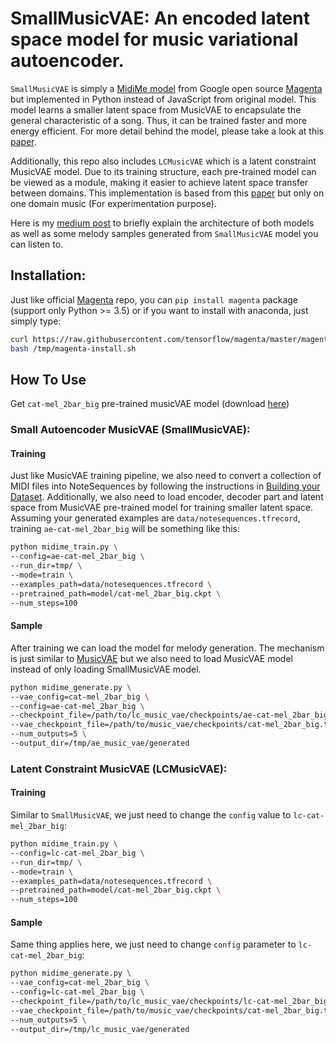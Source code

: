 # SmallMusicVAE: An encoded latent space model for music variational autoencoder.

`SmallMusicVAE` is simply a [MidiMe model](https://magenta.tensorflow.org/midi-me) from Google open source
[Magenta](https://github.com/tensorflow/magenta) but implemented in Python instead of JavaScript from original model.
This model learns a smaller latent space from MusicVAE to encapsulate the general characteristic of a song. Thus, it can
be trained faster and more energy efficient. For more detail behind the model, please take a look at this [paper](https://research.google/pubs/pub48628/).

Additionally, this repo also includes `LCMusicVAE` which is a latent constraint MusicVAE model. Due to its training structure,
each pre-trained model can be viewed as a module, making it easier to achieve latent space transfer between domains. 
This implementation is based from this [paper](https://arxiv.org/pdf/1902.08261.pdf) but only on one domain music (For experimentation purpose).

Here is my [medium post](https://medium.com/@bobi_29852/smallmusicvae-an-encoded-latent-space-model-for-music-variational-autoencoder-e087c7fd2536)
to briefly explain the architecture of both models as well as some melody samples generated from `SmallMusicVAE` model you can listen to.

## Installation:

Just like official [Magenta](https://github.com/tensorflow/magenta) repo, you can `pip install magenta` package (support only Python >= 3.5) 
or if you want to install with anaconda, just simply type:

```bash
curl https://raw.githubusercontent.com/tensorflow/magenta/master/magenta/tools/magenta-install.sh > /tmp/magenta-install.sh
bash /tmp/magenta-install.sh
```

## How To Use

Get `cat-mel_2bar_big` pre-trained musicVAE model (download [here](https://storage.googleapis.com/magentadata/models/music_vae/checkpoints/cat-mel_2bar_big.tar))

### Small Autoencoder MusicVAE (SmallMusicVAE):

#### Training
Just like MusicVAE training pipeline, we also need to convert a collection of MIDI files into NoteSequences by following the instructions
in [Building your Dataset](https://github.com/tensorflow/magenta/blob/master/magenta/scripts/README.md). Additionally, we
also need to load encoder, decoder part and latent space from MusicVAE pre-trained model for training smaller latent space. 
Assuming your generated examples are `data/notesequences.tfrecord`, training `ae-cat-mel_2bar_big` will be something like this:

```sh
python midime_train.py \
--config=ae-cat-mel_2bar_big \
--run_dir=tmp/ \
--mode=train \
--examples_path=data/notesequences.tfrecord \
--pretrained_path=model/cat-mel_2bar_big.ckpt \
--num_steps=100
```

#### Sample
After training we can load the model for melody generation. The mechanism is just similar to [MusicVAE](https://github.com/tensorflow/magenta/tree/master/magenta/models/music_vae)
but we also need to load MusicVAE model instead of only loading SmallMusicVAE model.

```sh
python midime_generate.py \
--vae_config=cat-mel_2bar_big \
--config=ae-cat-mel_2bar_big \
--checkpoint_file=/path/to/lc_music_vae/checkpoints/ae-cat-mel_2bar_big.tar \
--vae_checkpoint_file=/path/to/music_vae/checkpoints/cat-mel_2bar_big.tar \
--num_outputs=5 \
--output_dir=/tmp/ae_music_vae/generated
```

### Latent Constraint MusicVAE (LCMusicVAE):

#### Training
Similar to `SmallMusicVAE`, we just need to change the `config` value to `lc-cat-mel_2bar_big`:
```sh
python midime_train.py \
--config=lc-cat-mel_2bar_big \
--run_dir=tmp/ \
--mode=train \
--examples_path=data/notesequences.tfrecord \
--pretrained_path=model/cat-mel_2bar_big.ckpt \
--num_steps=100
```

#### Sample
Same thing applies here, we just need to change `config` parameter to `lc-cat-mel_2bar_big`:

```sh
python midime_generate.py \
--vae_config=cat-mel_2bar_big \
--config=lc-cat-mel_2bar_big \
--checkpoint_file=/path/to/lc_music_vae/checkpoints/lc-cat-mel_2bar_big.tar \
--vae_checkpoint_file=/path/to/music_vae/checkpoints/cat-mel_2bar_big.tar \
--num_outputs=5 \
--output_dir=/tmp/lc_music_vae/generated
```

 